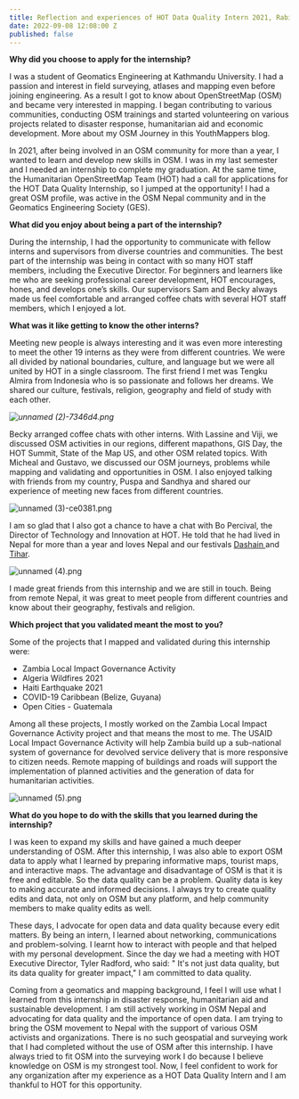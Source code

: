 ```yaml
---
title: Reflection and experiences of HOT Data Quality Intern 2021, Rabi Shresta
date: 2022-09-08 12:08:00 Z
published: false
---
```


**Why did you choose to apply for the internship?**

I was a student of Geomatics Engineering at Kathmandu University. I had a  passion and interest in field surveying, atlases and mapping even before joining engineering. As a result I got to know about OpenStreetMap (OSM) and became very interested in  mapping. I began contributing to various communities, conducting OSM trainings and started volunteering on various projects related to disaster response, humanitarian aid and economic development. More about my OSM Journey in this YouthMappers blog. 

In 2021, after being involved in an OSM community for more than a year, I wanted to learn and develop new skills in OSM. I was in my last semester and I needed an internship to complete my graduation. At the same time, the Humanitarian OpenStreetMap Team (HOT) had a call for applications for the HOT Data Quality Internship, so I jumped at the opportunity! I had a great OSM profile, was active in the OSM Nepal community and in the Geomatics Engineering Society (GES). 

**What did you enjoy about being a part of the internship?**

During the internship, I had the opportunity to communicate with fellow interns and supervisors from diverse countries and communities. The best part of the internship was being in contact with so many HOT staff members, including the Executive Director. For beginners and learners like me who are seeking professional career development, HOT encourages, hones, and develops one’s skills. Our supervisors Sam and Becky always made us feel comfortable and arranged coffee chats with several HOT staff members, which I enjoyed a lot.

**What was it like getting to know the other interns?**

Meeting new people is always interesting and it was even more interesting to meet the other 19 interns as they were from different countries. We were all divided by national boundaries, culture, and language but we were all united by HOT in a single classroom. The first friend I met was Tengku Almira from Indonesia who is so passionate and follows her dreams. We shared our culture, festivals, religion, geography and field of study with each other.

*![unnamed (2)-7346d4.png](/uploads/unnamed%20(2)-7346d4.png)*

Becky arranged coffee chats with other interns. With Lassine and Viji, we discussed OSM activities in our regions, different mapathons, GIS Day, the HOT Summit, State of the Map US, and other OSM related topics. With Micheal and Gustavo, we discussed our OSM journeys, problems while mapping and validating and opportunities in OSM. I also enjoyed talking with friends from my country, Puspa and Sandhya and shared our experience of meeting new faces from different countries.

![unnamed (3)-ce0381.png](/uploads/unnamed%20(3)-ce0381.png)

I am so glad that I also got a chance to have a chat with Bo Percival, the Director of Technology and Innovation at HOT. He told that he had  lived in Nepal for more than a year and loves Nepal and our festivals [Dashain ](https://www.stunningnepal.com/dashain-festival-in-nepal/)and [Tihar](https://www.tibettravel.org/nepal-festival/tihar-festival.html).

![unnamed (4).png](/uploads/unnamed%20(4).png)

I made great friends from this internship and we are still in touch. Being from remote Nepal,  it was great to meet people from different countries and know about their geography, festivals and religion. 

**Which project that you validated meant the most to you?**

Some of the projects that I mapped and validated during this internship were:
* Zambia Local Impact Governance Activity
* Algeria Wildfires 2021
* Haiti Earthquake 2021
* COVID-19 Caribbean (Belize, Guyana) 
* Open Cities - Guatemala

Among all these projects, I mostly worked on the Zambia Local Impact Governance Activity project and that means the most to me. The USAID Local Impact Governance Activity will help Zambia build up a sub-national system of governance for devolved service delivery that is more responsive to citizen needs. Remote mapping of buildings and roads will support the implementation of planned activities and the generation of data for humanitarian activities.

![unnamed (5).png](/uploads/unnamed%20(5).png)

**What do you hope to do with the skills that you learned during the internship?**

I was keen to expand my skills and have gained a much deeper understanding of OSM. After this internship, I was also able to export OSM data to apply what I learned by preparing informative maps, tourist maps, and interactive maps. The advantage and disadvantage of OSM is that it is free and editable. So the data quality can be a problem. Quality data is key to making accurate and informed decisions. I always try to create quality edits and data, not only on OSM but any platform, and help community members to make quality edits as well. 

These days, I advocate for open data and data quality because every edit matters. By being an intern, I learned about networking, communications and problem-solving. I learnt how to interact with people and that helped with my personal development. Since the day we had a meeting with HOT Executive Director, Tyler Radford, who said: " It's not just data quality, but its data quality for greater impact," I am committed to data quality. 

Coming from a geomatics and mapping background, I feel I will use what I learned from this internship in disaster response, humanitarian aid and sustainable development. I am still actively working in OSM Nepal and advocating for data quality and the importance of open data. I am trying to bring the OSM movement to Nepal with the support of various OSM activists and organizations. There is no such geospatial and surveying work that I had completed without the use of OSM after this internship. I have always tried to fit OSM into the surveying work I do because I believe knowledge on OSM is my strongest tool. Now, I feel confident to work for any organization after my experience as a HOT Data Quality Intern and I  am thankful to HOT for this opportunity.




